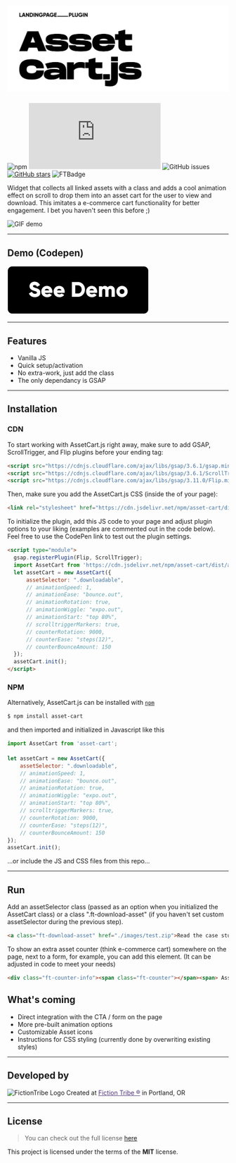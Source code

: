 ![AssetCart.js logo](https://github.com/fictiontribe/AssetCart/blob/master/asset-cart.png?raw=true)
============
![npm](https://img.shields.io/npm/v/asset-cart?color=green&style=flat-square) [![GitHub Size](https://img.shields.io/github/size/fictiontribe/AssetCart/dist/asset-cart.min.js?color=%23ff5757&style=flat-square)](https://github.com/fictiontribe/AssetCart/dist/asset-cart.min.js) ![GitHub issues](https://img.shields.io/github/issues/fictiontribe/assetcart?style=flat-square) [![GitHub stars](https://img.shields.io/github/stars/fictiontribe/assetcart?style=flat-square)](https://github.com/fictiontribe/assetcart) ![FTBadge](https://img.shields.io/badge/Fiction%20Tribe-Let%20Humans%20Reign-%2381B63A)

Widget that collects all linked assets with a class and adds a cool animation effect on scroll to drop them into an asset cart for the user to view and download. This imitates a e-commerce cart functionality for better engagement. I bet you haven't seen this before ;)

![GIF demo](https://github.com/fictiontribe/AssetCart/blob/master/assetcartjs.gif?raw=true)

---

## Demo (Codepen)
[![](https://github.com/fictiontribe/AssetCart/blob/master/demobtn.png?raw=true)](https://codepen.io/russian/pen/abGmpqy)

---

## Features
- Vanilla JS
- Quick setup/activation
- No extra-work, just add the class
- The only dependancy is GSAP

---

## Installation
### CDN
To start working with AssetCart.js right away, make sure to add GSAP, ScrollTrigger, and Flip plugins before your ending <body> tag:
```html
<script src="https://cdnjs.cloudflare.com/ajax/libs/gsap/3.6.1/gsap.min.js"></script>
<script src="https://cdnjs.cloudflare.com/ajax/libs/gsap/3.6.1/ScrollTrigger.min.js"></script>
<script src="https://cdnjs.cloudflare.com/ajax/libs/gsap/3.11.0/Flip.min.js"></script> 
```
Then, make sure you add the AssetCart.js CSS (inside the <head> of your page):
```html
<link rel="stylesheet" href="https://cdn.jsdelivr.net/npm/asset-cart/dist/asset-cart.min.css"/>
```
To initialize the plugin, add this JS code to your page and adjust plugin options to your liking (examples are commented out in the code below). Feel free to use the CodePen link to test out the plugin settings.

```html
<script type="module">
  gsap.registerPlugin(Flip, ScrollTrigger);
  import AssetCart from 'https://cdn.jsdelivr.net/npm/asset-cart/dist/asset-cart-clean.min.js';
  let assetCart = new AssetCart({
      assetSelector: ".downloadable",
      // animationSpeed: 1,
      // animationEase: "bounce.out",
      // animationRotation: true,
      // animationWiggle: "expo.out",
      // animationStart: "top 80%",
      // scrolltriggerMarkers: true,
      // counterRotation: 9000,
      // counterEase: "steps(12)",
      // counterBounceAmount: 150
  });
  assetCart.init();
</script>
```

### NPM
Alternatively, AssetCart.js can be installed with [`npm`](https://www.npmjs.com/package/asset-cart)
```sh
$ npm install asset-cart
```

and then imported and initialized in Javascript like this
```js
import AssetCart from 'asset-cart';

let assetCart = new AssetCart({
    assetSelector: ".downloadable",
    // animationSpeed: 1,
    // animationEase: "bounce.out",
    // animationRotation: true,
    // animationWiggle: "expo.out",
    // animationStart: "top 80%",
    // scrolltriggerMarkers: true,
    // counterRotation: 9000,
    // counterEase: "steps(12)",
    // counterBounceAmount: 150
});
assetCart.init();
```

…or include the JS and CSS files from this repo… 

---

## Run
Add an assetSelector class (passed as an option when you initialized the AssetCart class) or a class ".ft-download-asset" (if you haven't set custom assetSelector during the previous step).
```html
<a class="ft-download-asset" href="./images/test.zip">Read the case study</a>
```

To show an extra asset counter (think e-commerce cart) somewhere on the page, next to a form, for example, you can add this element. (It can be adjusted in code to meet your needs)

```html
<div class="ft-counter-info"><span class="ft-counter"></span><span> Assets</span></div>
```

## What's coming
- Direct integration with the CTA / form on the page
- More pre-built animation options
- Customizable Asset icons
- Instructions for CSS styling (currently done by overwriting existing styles)

---

## Developed by
<img alt="FictionTribe Logo" src="https://encrypted-tbn0.gstatic.com/images?q=tbn:ANd9GcT5kXNtu7pUNuhSa0AV9z12P0VdWb3hrOYVaQ&usqp=CAU" width="100">  
Created at <a style="color:#52337c;" href="https://fictiontribe.com">Fiction Tribe ®</a> in Portland, OR

---

## License
>You can check out the full license [here](https://github.com/mishapetrov/Contrast.js/LICENSE)

This project is licensed under the terms of the **MIT** license.